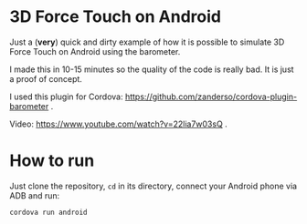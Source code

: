 # 3D Force Touch on Android

Just a (**very**) quick and dirty example of how it is possible to simulate 3D Force Touch on Android using the barometer.

I made this in 10-15 minutes so the quality of the code is really bad. It is just a proof of concept.

I used this plugin for Cordova: https://github.com/zanderso/cordova-plugin-barometer .

Video: https://www.youtube.com/watch?v=22lia7w03sQ .

# How to run

Just clone the repository, `cd` in its directory, connect your Android phone via ADB and run:

`cordova run android`
